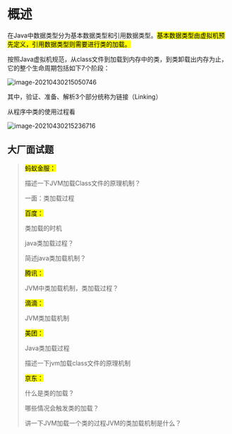 # 概述

在Java中数据类型分为基本数据类型和引用数据类型。<mark>基本数据类型由虚拟机预先定义，引用数据类型则需要进行类的加载。</mark>

按照Java虚拟机规范，从class文件到加载到内存中的类，到类卸载出内存为止，它的整个生命周期包括如下7个阶段：

![image-20210430215050746](https://gitee.com/vectorx/ImageCloud/raw/master/img/20210430215101.png)

其中，验证、准备、解析3个部分统称为链接（Linking）

从程序中类的使用过程看

![image-20210430215236716](https://gitee.com/vectorx/ImageCloud/raw/master/img/20210430215239.png)

## 大厂面试题

> <mark>蚂蚁金服：</mark>
>
> 描述一下JVM加载Class文件的原理机制？
>
> 一面：类加载过程
>
> 
>
> <mark>百度：</mark>
>
> 类加载的时机
>
> java类加载过程？
>
> 简述java类加载机制？
>
> 
>
> <mark>腾讯：</mark>
>
> JVM中类加载机制，类加载过程？
>
> 
>
> <mark>滴滴：</mark>
>
> JVM类加载机制
>
> 
>
> <mark>美团：</mark>
>
> Java类加载过程
>
> 描述一下jvm加载class文件的原理机制
>
> 
>
> <mark>京东：</mark>
>
> 什么是类的加载？
>
> 哪些情况会触发类的加载？
>
> 讲一下JVM加载一个类的过程JVM的类加载机制是什么？